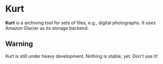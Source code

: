 Kurt
====

**Kurt** is a archiving tool for sets of files, e.g., digital photographs.  It uses
Amazon Glacier as its storage backend.


Warning
--------

Kurt is still under heavy development.  Nothing is stable, yet.  Don't use it!
